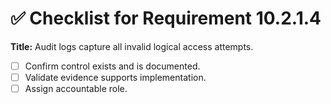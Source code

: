 # ✅ Checklist for Requirement 10.2.1.4

**Title:** Audit logs capture all invalid logical access attempts.

- [ ] Confirm control exists and is documented.
- [ ] Validate evidence supports implementation.
- [ ] Assign accountable role.
